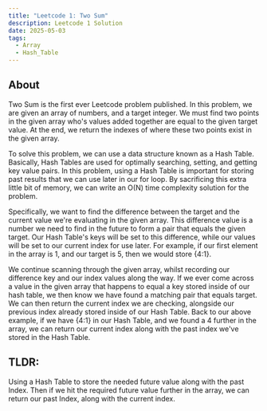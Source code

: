 ```yaml
---
title: "Leetcode 1: Two Sum"
description: Leetcode 1 Solution
date: 2025-05-03
tags:
  - Array
  - Hash_Table
---
```

## About
Two Sum is the first ever Leetcode problem published. In this problem, we are given an array of numbers, and a target integer. We must find two points in the given array who's values added together are equal to the given target value. At the end, we return the indexes of where these two points exist in the given array.

To solve this problem, we can use a data structure known as a Hash Table. Basically, Hash Tables are used for optimally searching, setting, and getting key value pairs. In this problem, using a Hash Table is important for storing past results that we can use later in our for loop. By sacrificing this extra little bit of memory, we can write an O(N) time complexity solution for the problem.

Specifically, we want to find the difference between the target and the current value we're evaluating in the given array. This difference value is a number we need to find in the future to form a pair that equals the given target. Our Hash Table's keys will be set to this difference, while our values will be set to our current index for use later. For example, if our first element in the array is 1, and our target is 5, then we would store {4:1}.

We continue scanning through the given array, whilst recording our difference key and our index values along the way. If we ever come across a value in the given array that happens to equal a key stored inside of our hash table, we then know we have found a matching pair that equals target. We can then return the current index we are checking, alongside our previous index already stored inside of our Hash Table. Back to our above example, if we have {4:1} in our Hash Table, and we found a 4 further in the array, we can return our current index along with the past index we've stored in the Hash Table.
## TLDR:
Using a Hash Table to store the needed future value along with the past Index. Then if we hit the required future value further in the array, we can return our past Index, along with the current index.



